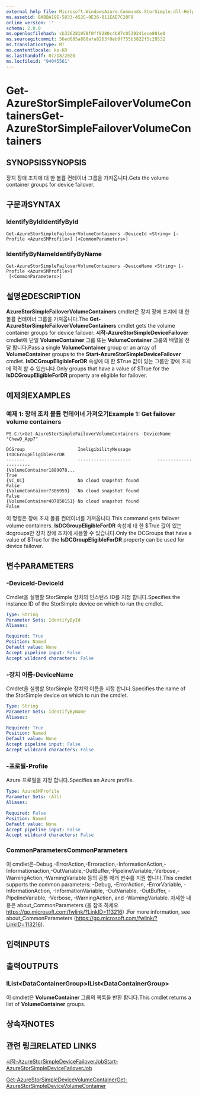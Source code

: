 ```yaml
---
external help file: Microsoft.WindowsAzure.Commands.StorSimple.dll-Help.xml
ms.assetid: BABBA19E-5833-452C-9E36-811EAE7C20F9
online version: ''
schema: 2.0.0
ms.openlocfilehash: cb326281058f0ff9280c4b87c0530241ece801e0
ms.sourcegitcommit: 56ed085a868afa8263f8eb0f755b5822f5c29532
ms.translationtype: MT
ms.contentlocale: ko-KR
ms.lasthandoff: 07/18/2020
ms.locfileid: "94045561"
---
```

# <span data-ttu-id="36ee1-101">Get-AzureStorSimpleFailoverVolumeContainers</span><span class="sxs-lookup"><span data-stu-id="36ee1-101">Get-AzureStorSimpleFailoverVolumeContainers</span></span>

## <span data-ttu-id="36ee1-102">SYNOPSIS</span><span class="sxs-lookup"><span data-stu-id="36ee1-102">SYNOPSIS</span></span>
<span data-ttu-id="36ee1-103">장치 장애 조치에 대 한 볼륨 컨테이너 그룹을 가져옵니다.</span><span class="sxs-lookup"><span data-stu-id="36ee1-103">Gets the volume container groups for device failover.</span></span>

## <span data-ttu-id="36ee1-104">구문과</span><span class="sxs-lookup"><span data-stu-id="36ee1-104">SYNTAX</span></span>

### <span data-ttu-id="36ee1-105">IdentifyById</span><span class="sxs-lookup"><span data-stu-id="36ee1-105">IdentifyById</span></span>
```
Get-AzureStorSimpleFailoverVolumeContainers -DeviceId <String> [-Profile <AzureSMProfile>] [<CommonParameters>]
```

### <span data-ttu-id="36ee1-106">IdentifyByName</span><span class="sxs-lookup"><span data-stu-id="36ee1-106">IdentifyByName</span></span>
```
Get-AzureStorSimpleFailoverVolumeContainers -DeviceName <String> [-Profile <AzureSMProfile>]
 [<CommonParameters>]
```

## <span data-ttu-id="36ee1-107">설명은</span><span class="sxs-lookup"><span data-stu-id="36ee1-107">DESCRIPTION</span></span>
<span data-ttu-id="36ee1-108">**AzureStorSimpleFailoverVolumeContainers** cmdlet은 장치 장애 조치에 대 한 볼륨 컨테이너 그룹을 가져옵니다.</span><span class="sxs-lookup"><span data-stu-id="36ee1-108">The **Get-AzureStorSimpleFailoverVolumeContainers** cmdlet gets the volume container groups for device failover.</span></span>
<span data-ttu-id="36ee1-109">**시작-AzureStorSimpleDeviceFailover** cmdlet에 단일 **VolumeContainer** 그룹 또는 **VolumeContainer** 그룹의 배열을 전달 합니다.</span><span class="sxs-lookup"><span data-stu-id="36ee1-109">Pass a single **VolumeContainer** group or an array of **VolumeContainer** groups to the **Start-AzureStorSimpleDeviceFailover** cmdlet.</span></span>
<span data-ttu-id="36ee1-110">**IsDCGroupEligibleForDR** 속성에 대 한 $True 값이 있는 그룹만 장애 조치에 적격 할 수 있습니다.</span><span class="sxs-lookup"><span data-stu-id="36ee1-110">Only groups that have a value of $True for the **IsDCGroupEligibleForDR** property are eligible for failover.</span></span>

## <span data-ttu-id="36ee1-111">예제의</span><span class="sxs-lookup"><span data-stu-id="36ee1-111">EXAMPLES</span></span>

### <span data-ttu-id="36ee1-112">예제 1: 장애 조치 볼륨 컨테이너 가져오기</span><span class="sxs-lookup"><span data-stu-id="36ee1-112">Example 1: Get failover volume containers</span></span>
```
PS C:\>Get-AzureStorSimpleFailoverVolumeContainers -DeviceName "ChewD_App7"

DCGroup                    IneligibilityMessage          IsDCGroupEligibleForDR
-------                    --------------------          ----------------------
{VolumeContainer1889078...                                                 True
{VC_01}                    No cloud snapshot found                        False
{VolumeContainer7306959}   No cloud snapshot found                        False
{VolumeContainer407850151} No cloud snapshot found                        False
```

<span data-ttu-id="36ee1-113">이 명령은 장애 조치 볼륨 컨테이너를 가져옵니다.</span><span class="sxs-lookup"><span data-stu-id="36ee1-113">This command gets failover volume containers.</span></span>
<span data-ttu-id="36ee1-114">**IsDCGroupEligibleForDR** 속성에 대 한 $True 값이 있는 dcgroups만 장치 장애 조치에 사용할 수 있습니다.</span><span class="sxs-lookup"><span data-stu-id="36ee1-114">Only the DCGroups that have a value of $True for the **IsDCGroupEligibleForDR** property can be used for device failover.</span></span>

## <span data-ttu-id="36ee1-115">변수</span><span class="sxs-lookup"><span data-stu-id="36ee1-115">PARAMETERS</span></span>

### <span data-ttu-id="36ee1-116">-DeviceId</span><span class="sxs-lookup"><span data-stu-id="36ee1-116">-DeviceId</span></span>
<span data-ttu-id="36ee1-117">Cmdlet을 실행할 StorSimple 장치의 인스턴스 ID를 지정 합니다.</span><span class="sxs-lookup"><span data-stu-id="36ee1-117">Specifies the instance ID of the StorSimple device on which to run the cmdlet.</span></span>

```yaml
Type: String
Parameter Sets: IdentifyById
Aliases: 

Required: True
Position: Named
Default value: None
Accept pipeline input: False
Accept wildcard characters: False
```

### <span data-ttu-id="36ee1-118">-장치 이름</span><span class="sxs-lookup"><span data-stu-id="36ee1-118">-DeviceName</span></span>
<span data-ttu-id="36ee1-119">Cmdlet을 실행할 StorSimple 장치의 이름을 지정 합니다.</span><span class="sxs-lookup"><span data-stu-id="36ee1-119">Specifies the name of the StorSimple device on which to run the cmdlet.</span></span>

```yaml
Type: String
Parameter Sets: IdentifyByName
Aliases: 

Required: True
Position: Named
Default value: None
Accept pipeline input: False
Accept wildcard characters: False
```

### <span data-ttu-id="36ee1-120">-프로필</span><span class="sxs-lookup"><span data-stu-id="36ee1-120">-Profile</span></span>
<span data-ttu-id="36ee1-121">Azure 프로필을 지정 합니다.</span><span class="sxs-lookup"><span data-stu-id="36ee1-121">Specifies an Azure profile.</span></span>

```yaml
Type: AzureSMProfile
Parameter Sets: (All)
Aliases: 

Required: False
Position: Named
Default value: None
Accept pipeline input: False
Accept wildcard characters: False
```

### <span data-ttu-id="36ee1-122">CommonParameters</span><span class="sxs-lookup"><span data-stu-id="36ee1-122">CommonParameters</span></span>
<span data-ttu-id="36ee1-123">이 cmdlet은-Debug,-ErrorAction,-Erroraction,-InformationAction,-Informationaction,-OutVariable,-OutBuffer,-PipelineVariable,-Verbose,-WarningAction,-WarningVariable 등의 공통 매개 변수를 지원 합니다.</span><span class="sxs-lookup"><span data-stu-id="36ee1-123">This cmdlet supports the common parameters: -Debug, -ErrorAction, -ErrorVariable, -InformationAction, -InformationVariable, -OutVariable, -OutBuffer, -PipelineVariable, -Verbose, -WarningAction, and -WarningVariable.</span></span> <span data-ttu-id="36ee1-124">자세한 내용은 about_CommonParameters (을 참조 하세요 https://go.microsoft.com/fwlink/?LinkID=113216) .</span><span class="sxs-lookup"><span data-stu-id="36ee1-124">For more information, see about_CommonParameters (https://go.microsoft.com/fwlink/?LinkID=113216).</span></span>

## <span data-ttu-id="36ee1-125">입력</span><span class="sxs-lookup"><span data-stu-id="36ee1-125">INPUTS</span></span>

## <span data-ttu-id="36ee1-126">출력</span><span class="sxs-lookup"><span data-stu-id="36ee1-126">OUTPUTS</span></span>

### <span data-ttu-id="36ee1-127">IList\<DataContainerGroup\></span><span class="sxs-lookup"><span data-stu-id="36ee1-127">IList\<DataContainerGroup\></span></span>
<span data-ttu-id="36ee1-128">이 cmdlet은 **VolumeContainer** 그룹의 목록을 반환 합니다.</span><span class="sxs-lookup"><span data-stu-id="36ee1-128">This cmdlet returns a list of **VolumeContainer** groups.</span></span>

## <span data-ttu-id="36ee1-129">상속자</span><span class="sxs-lookup"><span data-stu-id="36ee1-129">NOTES</span></span>

## <span data-ttu-id="36ee1-130">관련 링크</span><span class="sxs-lookup"><span data-stu-id="36ee1-130">RELATED LINKS</span></span>

[<span data-ttu-id="36ee1-131">시작-AzureStorSimpleDeviceFailoverJob</span><span class="sxs-lookup"><span data-stu-id="36ee1-131">Start-AzureStorSimpleDeviceFailoverJob</span></span>](./Start-AzureStorSimpleDeviceFailoverJob.md)

[<span data-ttu-id="36ee1-132">Get-AzureStorSimpleDeviceVolumeContainer</span><span class="sxs-lookup"><span data-stu-id="36ee1-132">Get-AzureStorSimpleDeviceVolumeContainer</span></span>](./Get-AzureStorSimpleDeviceVolumeContainer.md)


